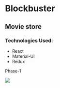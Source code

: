 # Blockbuster

## Movie store 

<!-- ### <em>(Don't mind the repo name 🙃)</em> -->

### Technologies Used:

- React
- Material-UI
- Redux

Phase-1

![](https://github.com/Bash009/bookstore/blob/master/phase1.gif)


